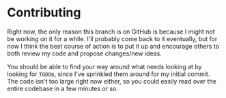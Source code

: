 # Contributing

Right now, the only reason this branch is on GitHub is because I might not be
working on it for a while. I'll probably come back to it eventually, but for now
I think the best course of action is to put it up and encourage others to both
review my code and propose changes/new ideas.

You should be able to find your way around what needs looking at by looking for
`TODO`s, since I've sprinkled them around for my initial commit. The code isn't
too large right now either, so you could easily read over the entire codebase in
a few minutes or so.
